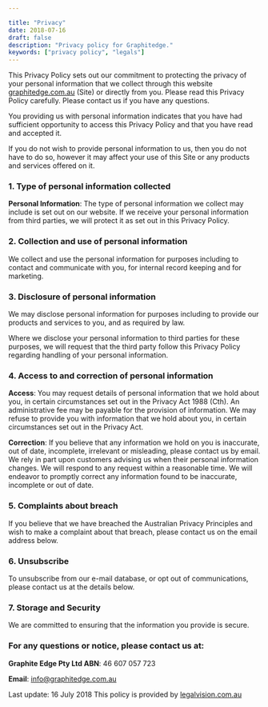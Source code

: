 ```yaml
---

title: "Privacy"
date: 2018-07-16
draft: false
description: "Privacy policy for Graphitedge."
keywords: ["privacy policy", "legals"]
---
```


This Privacy Policy sets out our commitment to protecting the privacy of your personal information that we collect through this website [graphitedge.com.au](https://graphitedge.com.au) (Site) or directly from you.
Please read this Privacy Policy carefully. Please contact us if you have any questions.

You providing us with personal information indicates that you have had sufficient opportunity to access this Privacy Policy and that you have read and accepted it.

If you do not wish to provide personal information to us, then you do not have to do so, however it may affect your use of this Site or any products and services offered on it.

### 1. Type of personal information collected

**Personal Information**: The type of personal information we collect may include is set out on our website.
If we receive your personal information from third parties, we will protect it as set out in this Privacy Policy.

### 2. Collection and use of personal information

We collect and use the personal information for purposes including to contact and communicate with you, for internal record keeping and for marketing.

### 3. Disclosure of personal information

We may disclose personal information for purposes including to provide our products and services to you, and as required by law.

Where we disclose your personal information to third parties for these purposes, we will request that the third party follow this Privacy Policy regarding handling of your personal information.

### 4. Access to and correction of personal information

**Access**: You may request details of personal information that we hold about you, in certain circumstances set out in the Privacy Act 1988 (Cth). An administrative fee may be payable for the provision of information. We may refuse to provide you with information that we hold about you, in certain circumstances set out in the Privacy Act.

**Correction**: If you believe that any information we hold on you is inaccurate, out of date, incomplete, irrelevant or misleading, please contact us by email. We rely in part upon customers advising us when their personal information changes. We will respond to any request within a reasonable time. We will endeavor to promptly correct any information found to be inaccurate, incomplete or out of date.

### 5. Complaints about breach

If you believe that we have breached the Australian Privacy Principles and wish to make a complaint about that breach, please contact us on the email address below.

### 6. Unsubscribe

To unsubscribe from our e-mail database, or opt out of communications, please contact us at the details below.

### 7. Storage and Security

We are committed to ensuring that the information you provide is secure.

### For any questions or notice, please contact us at:

**Graphite Edge Pty Ltd ABN**: 46 607 057 723

**Email**: info@graphitedge.com.au

Last update: 16 July 2018
This policy is provided by [legalvision.com.au](https://legalvision.com.au)
